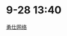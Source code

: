 # 9-28 13:40
[勇仕网络](https://app.mokahr.com/campus-recruitment/ys4fun/45636#/candidateHome/applications)